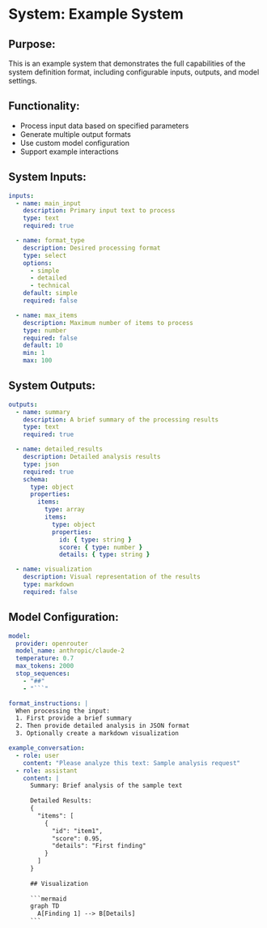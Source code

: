 # System: Example System

## Purpose:

This is an example system that demonstrates the full capabilities of the system definition format, including configurable inputs, outputs, and model settings.

## Functionality:

* Process input data based on specified parameters
* Generate multiple output formats
* Use custom model configuration
* Support example interactions

## System Inputs:

```yaml
inputs:
  - name: main_input
    description: Primary input text to process
    type: text
    required: true

  - name: format_type
    description: Desired processing format
    type: select
    options:
      - simple
      - detailed
      - technical
    default: simple
    required: false

  - name: max_items
    description: Maximum number of items to process
    type: number
    required: false
    default: 10
    min: 1
    max: 100
```

## System Outputs:

```yaml
outputs:
  - name: summary
    description: A brief summary of the processing results
    type: text
    required: true

  - name: detailed_results
    description: Detailed analysis results
    type: json
    required: true
    schema:
      type: object
      properties:
        items:
          type: array
          items:
            type: object
            properties:
              id: { type: string }
              score: { type: number }
              details: { type: string }

  - name: visualization
    description: Visual representation of the results
    type: markdown
    required: false
```

## Model Configuration:

```yaml
model:
  provider: openrouter
  model_name: anthropic/claude-2
  temperature: 0.7
  max_tokens: 2000
  stop_sequences:
    - "##"
    - "```"

format_instructions: |
  When processing the input:
  1. First provide a brief summary
  2. Then provide detailed analysis in JSON format
  3. Optionally create a markdown visualization

example_conversation:
  - role: user
    content: "Please analyze this text: Sample analysis request"
  - role: assistant
    content: |
      Summary: Brief analysis of the sample text
      
      Detailed Results:
      {
        "items": [
          {
            "id": "item1",
            "score": 0.95,
            "details": "First finding"
          }
        ]
      }
      
      ## Visualization
      
      ```mermaid
      graph TD
        A[Finding 1] --> B[Details]
      ```
